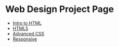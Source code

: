 # Web Design Project Page
<ul>
    <li><a href="HTML/index.html" target="_blank">Intro to HTML</a></li>
    <li><a href="HTML5/index.html" target="_blank">HTML5</a></li>
    <li><a href="Advanced_CSS/Index.html" target="_blank">Advanced CSS</a></li>
    <li><a href="Responsive/Index.html" target="_blank">Responsive</a></li>
</ul>